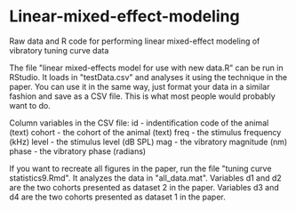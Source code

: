 # Linear-mixed-effect-modeling
Raw data and R code for performing linear mixed-effect modeling of vibratory tuning curve data

The file "linear mixed-effects model for use with new data.R" can be run in RStudio. It loads in "testData.csv" and analyses it using the technique in the paper. You can use it in the same way, just format your data in a similar fashion and save as a CSV file. This is what most people would probably want to do.

Column variables in the CSV file:
id - indentification code of the animal (text)
cohort - the cohort of the animal (text)
freq - the stimulus frequency (kHz)
level - the stimulus level (dB SPL)
mag - the vibratory magnitude (nm)
phase - the vibratory phase (radians)


If you want to recreate all figures in the paper, run the file "tuning curve statistics9.Rmd". It analyzes the data in "all_data.mat". Variables d1 and d2 are the two cohorts presented as dataset 2 in the paper. Variables d3 and d4 are the two cohorts presented as dataset 1 in the paper. 



